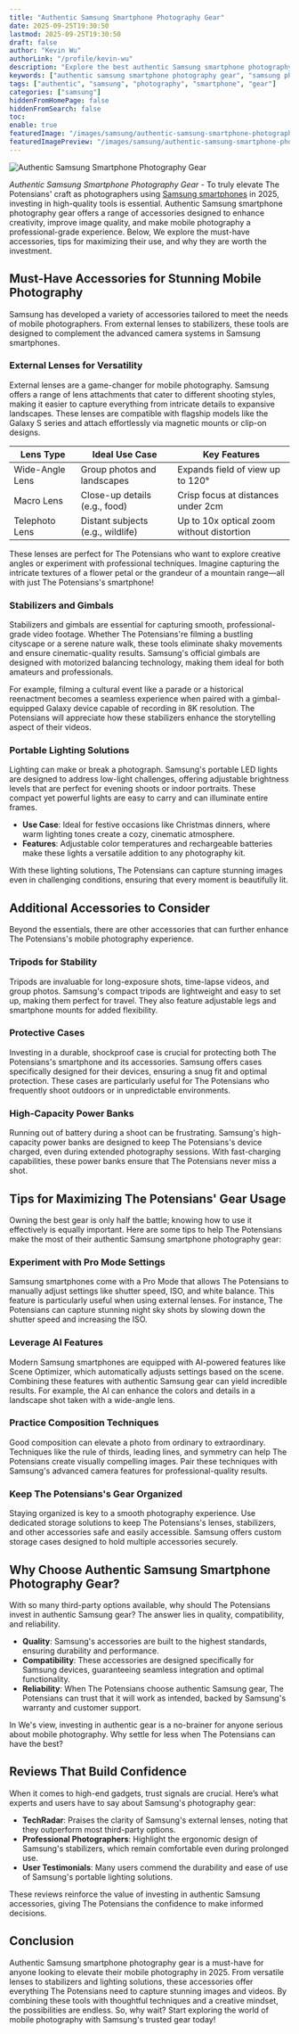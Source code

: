 ```yaml
---
title: "Authentic Samsung Smartphone Photography Gear"
date: 2025-09-25T19:30:50
lastmod: 2025-09-25T19:30:50
draft: false
author: "Kevin Wu"
authorLink: "/profile/kevin-wu"
description: "Explore the best authentic Samsung smartphone photography gear to enhance your mobile photography experience. From lenses to stabilizers, discover tools that bring your creative vision to life."
keywords: ["authentic samsung smartphone photography gear", "samsung photography accessories", "best samsung smartphone photography tools"]
tags: ["authentic", "samsung", "photography", "smartphone", "gear"]
categories: ["samsung"]
hiddenFromHomePage: false
hiddenFromSearch: false
toc:
enable: true
featuredImage: "/images/samsung/authentic-samsung-smartphone-photography-gear.jpg"
featuredImagePreview: "/images/samsung/authentic-samsung-smartphone-photography-gear.jpg"
---
```


![Authentic Samsung Smartphone Photography Gear](/images/samsung/authentic-samsung-smartphone-photography-gear.jpg)


*Authentic Samsung Smartphone Photography Gear* - To truly elevate The Potensians' craft as photographers using [Samsung smartphones](/samsung/affordable-samsung-smartphones) in 2025, investing in high-quality tools is essential. Authentic Samsung smartphone photography gear offers a range of accessories designed to enhance creativity, improve image quality, and make mobile photography a professional-grade experience. Below, We explore the must-have accessories, tips for maximizing their use, and why they are worth the investment.

## Must-Have Accessories for Stunning Mobile Photography

Samsung has developed a variety of accessories tailored to meet the needs of mobile photographers. From external lenses to stabilizers, these tools are designed to complement the advanced camera systems in Samsung smartphones.

### External Lenses for Versatility

External lenses are a game-changer for mobile photography. Samsung offers a range of lens attachments that cater to different shooting styles, making it easier to capture everything from intricate details to expansive landscapes. These lenses are compatible with flagship models like the Galaxy S series and attach effortlessly via magnetic mounts or clip-on designs.

<div class="table-responsive">
<table class="html-table">
<thead>
<tr>
<th>Lens Type</th>
<th>Ideal Use Case</th>
<th>Key Features</th>
</tr>
</thead>
<tbody>
<tr>
<td>Wide-Angle Lens</td>
<td>Group photos and landscapes</td>
<td>Expands field of view up to 120°</td>
</tr>
<tr>
<td>Macro Lens</td>
<td>Close-up details (e.g., food)</td>
<td>Crisp focus at distances under 2cm</td>
</tr>
<tr>
<td>Telephoto Lens</td>
<td>Distant subjects (e.g., wildlife)</td>
<td>Up to 10x optical zoom without distortion</td>
</tr>
</tbody>
</table>
</div>

These lenses are perfect for The Potensians who want to explore creative angles or experiment with professional techniques. Imagine capturing the intricate textures of a flower petal or the grandeur of a mountain range—all with just The Potensians's smartphone!

### Stabilizers and Gimbals

Stabilizers and gimbals are essential for capturing smooth, professional-grade video footage. Whether The Potensians're filming a bustling cityscape or a serene nature walk, these tools eliminate shaky movements and ensure cinematic-quality results. Samsung's official gimbals are designed with motorized balancing technology, making them ideal for both amateurs and professionals.

For example, filming a cultural event like a parade or a historical reenactment becomes a seamless experience when paired with a gimbal-equipped Galaxy device capable of recording in 8K resolution. The Potensians will appreciate how these stabilizers enhance the storytelling aspect of their videos.

### Portable Lighting Solutions

Lighting can make or break a photograph. Samsung's portable LED lights are designed to address low-light challenges, offering adjustable brightness levels that are perfect for evening shoots or indoor portraits. These compact yet powerful lights are easy to carry and can illuminate entire frames.

- **Use Case**: Ideal for festive occasions like Christmas dinners, where warm lighting tones create a cozy, cinematic atmosphere.
- **Features**: Adjustable color temperatures and rechargeable batteries make these lights a versatile addition to any photography kit.

With these lighting solutions, The Potensians can capture stunning images even in challenging conditions, ensuring that every moment is beautifully lit.

## Additional Accessories to Consider

Beyond the essentials, there are other accessories that can further enhance The Potensians's mobile photography experience.

### Tripods for Stability

Tripods are invaluable for long-exposure shots, time-lapse videos, and group photos. Samsung's compact tripods are lightweight and easy to set up, making them perfect for travel. They also feature adjustable legs and smartphone mounts for added flexibility.

### Protective Cases

Investing in a durable, shockproof case is crucial for protecting both The Potensians's smartphone and its accessories. Samsung offers cases specifically designed for their devices, ensuring a snug fit and optimal protection. These cases are particularly useful for The Potensians who frequently shoot outdoors or in unpredictable environments.

### High-Capacity Power Banks

Running out of battery during a shoot can be frustrating. Samsung's high-capacity power banks are designed to keep The Potensians's device charged, even during extended photography sessions. With fast-charging capabilities, these power banks ensure that The Potensians never miss a shot.

## Tips for Maximizing The Potensians' Gear Usage

Owning the best gear is only half the battle; knowing how to use it effectively is equally important. Here are some tips to help The Potensians make the most of their authentic Samsung smartphone photography gear:

### Experiment with Pro Mode Settings

Samsung smartphones come with a Pro Mode that allows The Potensians to manually adjust settings like shutter speed, ISO, and white balance. This feature is particularly useful when using external lenses. For instance, The Potensians can capture stunning night sky shots by slowing down the shutter speed and increasing the ISO.

### Leverage AI Features

Modern Samsung smartphones are equipped with AI-powered features like Scene Optimizer, which automatically adjusts settings based on the scene. Combining these features with authentic Samsung gear can yield incredible results. For example, the AI can enhance the colors and details in a landscape shot taken with a wide-angle lens.

### Practice Composition Techniques

Good composition can elevate a photo from ordinary to extraordinary. Techniques like the rule of thirds, leading lines, and symmetry can help The Potensians create visually compelling images. Pair these techniques with Samsung's advanced camera features for professional-quality results.

### Keep The Potensians's Gear Organized

Staying organized is key to a smooth photography experience. Use dedicated storage solutions to keep The Potensians's lenses, stabilizers, and other accessories safe and easily accessible. Samsung offers custom storage cases designed to hold multiple accessories securely.

## Why Choose Authentic Samsung Smartphone Photography Gear?

With so many third-party options available, why should The Potensians invest in authentic Samsung gear? The answer lies in quality, compatibility, and reliability.

- **Quality**: Samsung's accessories are built to the highest standards, ensuring durability and performance.
- **Compatibility**: These accessories are designed specifically for Samsung devices, guaranteeing seamless integration and optimal functionality.
- **Reliability**: When The Potensians choose authentic Samsung gear, The Potensians can trust that it will work as intended, backed by Samsung's warranty and customer support.

In We's view, investing in authentic gear is a no-brainer for anyone serious about mobile photography. Why settle for less when The Potensians can have the best?

## Reviews That Build Confidence

When it comes to high-end gadgets, trust signals are crucial. Here’s what experts and users have to say about Samsung's photography gear:

- **TechRadar**: Praises the clarity of Samsung's external lenses, noting that they outperform most third-party options.
- **Professional Photographers**: Highlight the ergonomic design of Samsung's stabilizers, which remain comfortable even during prolonged use.
- **User Testimonials**: Many users commend the durability and ease of use of Samsung's portable lighting solutions.

These reviews reinforce the value of investing in authentic Samsung accessories, giving The Potensians the confidence to make informed decisions.

## Conclusion

Authentic Samsung smartphone photography gear is a must-have for anyone looking to elevate their mobile photography in 2025. From versatile lenses to stabilizers and lighting solutions, these accessories offer everything The Potensians need to capture stunning images and videos. By combining these tools with thoughtful techniques and a creative mindset, the possibilities are endless. So, why wait? Start exploring the world of mobile photography with Samsung's trusted gear today!
